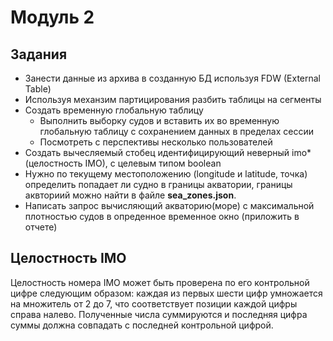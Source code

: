  # Модуль 2

## Задания
- Занести данные из архива в созданную БД используя FDW (External Table)
- Используя механзим партицирования разбить таблицы на сегменты
- Создать временную глобальную таблицу
    - Выполнить выборку судов и вставить их во временную глобальную таблицу с сохранением данных в пределах сессии
    - Посмотреть с перспективы несколько пользователей
- Создать вычесляемый cтобец идентифицирующий неверный imo* (целостность IMO), с целевым типом boolean
-  Нужно по текущему местоположению (longitude и latitude, точка) определить попадает ли судно в границы акватории, границы аквториий можно найти в файле **sea_zones.json**.
- Написать запрос вычисляющий акваторию(море) с максимальной плотностью судов в опреденное временное окно (приложить в отчете)

## Целостность IMO
Целостность номера IMO может быть проверена по его контрольной цифре следующим образом: каждая из первых шести цифр умножается на множитель от 2 до 7, что соответствует позиции каждой цифры справа налево. Полученные числа суммируются и последняя цифра суммы должна совпадать с последней контрольной цифрой.

